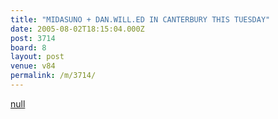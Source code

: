 ```yaml
---
title: "MIDASUNO + DAN.WILL.ED IN CANTERBURY THIS TUESDAY"
date: 2005-08-02T18:15:04.000Z
post: 3714
board: 8
layout: post
venue: v84
permalink: /m/3714/
---
```

<a href="http://i3.photobucket.com/albums/y70/mark2tONe/Midasuno.jpg">null</a>
